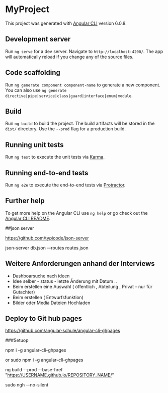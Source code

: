 # MyProject

This project was generated with [Angular CLI](https://github.com/angular/angular-cli) version 6.0.8.

## Development server

Run `ng serve` for a dev server. Navigate to `http://localhost:4200/`. The app will automatically reload if you change any of the source files.

## Code scaffolding

Run `ng generate component component-name` to generate a new component. You can also use `ng generate directive|pipe|service|class|guard|interface|enum|module`.

## Build

Run `ng build` to build the project. The build artifacts will be stored in the `dist/` directory. Use the `--prod` flag for a production build.

## Running unit tests

Run `ng test` to execute the unit tests via [Karma](https://karma-runner.github.io).

## Running end-to-end tests

Run `ng e2e` to execute the end-to-end tests via [Protractor](http://www.protractortest.org/).

## Further help

To get more help on the Angular CLI use `ng help` or go check out the [Angular CLI README](https://github.com/angular/angular-cli/blob/master/README.md).

##json server

https://github.com/typicode/json-server

json-server db.json --routes routes.json


## Weitere Anforderungen anhand der Interviews

* Dashboarsuche nach ideen 
* Idee selber - status - letzte Änderung mit Datum ..
* Beim erstellen eine Auswahl ( öffentlich , Abteilung , Privat - nur für Gutachter)
* Beim erstellen ( Entwurfsfunktion)
* Bilder oder Media Dateien Hochladen 


## Deploy to Git hub pages

https://github.com/angular-schule/angular-cli-ghpages

###Setuop

npm i -g angular-cli-ghpages

or sudo npm i -g angular-cli-ghpages

ng build --prod --base-href "https://USERNAME.github.io/REPOSITORY_NAME/"

sudo ngh --no-silent



